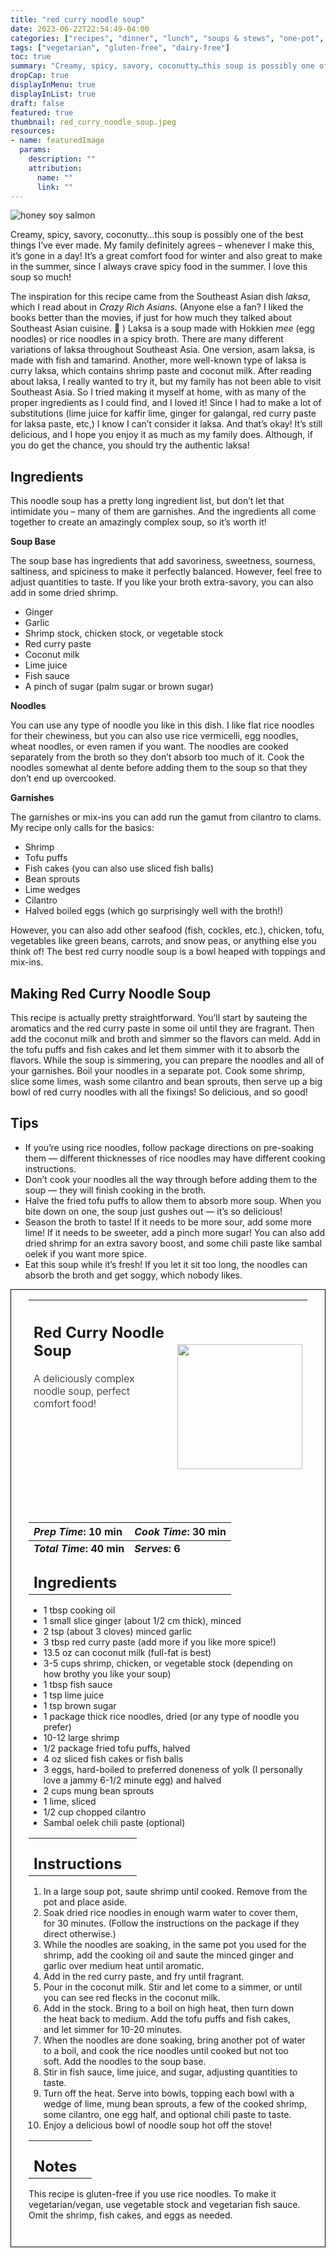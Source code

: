 ```yaml
---
title: "red curry noodle soup"
date: 2023-06-22T22:54:49-04:00
categories: ["recipes", "dinner", "lunch", "soups & stews", "one-pot", "seafood"]
tags: ["vegetarian", "gluten-free", "dairy-free"]
toc: true
summary: "Creamy, spicy, savory, coconutty…this soup is possibly one of the best things I’ve ever made. My family definitely agrees – whenever I make this, it’s gone in a day! It’s a great comfort food for winter and also great to make in the summer, since I always crave spicy food in the summer. I love this soup so much!"
dropCap: true
displayInMenu: true
displayInList: true
draft: false
featured: true
thumbnail: red_curry_noodle_soup.jpeg
resources:
- name: featuredImage
  params:
    description: ""
    attribution:
      name: ""
      link: ""
---
```



![honey soy salmon](../../red_curry_noodle_soup.jpeg)

Creamy, spicy, savory, coconutty…this soup is possibly one of the best things I’ve ever made. My family definitely agrees – whenever I make this, it’s gone in a day! It’s a great comfort food for winter and also great to make in the summer, since I always crave spicy food in the summer. I love this soup so much!

The inspiration for this recipe came from the Southeast Asian dish _laksa_, which I read about in _Crazy Rich Asians_. (Anyone else a fan? I liked the books better than the movies, if just for how much they talked about Southeast Asian cuisine. 🙂 ) Laksa is a soup made with Hokkien _mee_ (egg noodles) or rice noodles in a spicy broth. There are many different variations of laksa throughout Southeast Asia. One version, asam laksa, is made with fish and tamarind. Another, more well-known type of laksa is curry laksa, which contains shrimp paste and coconut milk. After reading about laksa, I really wanted to try it, but my family has not been able to visit Southeast Asia. So I tried making it myself at home, with as many of the proper ingredients as I could find, and I loved it! Since I had to make a lot of substitutions (lime juice for kaffir lime, ginger for galangal, red curry paste for laksa paste, etc,) I know I can’t consider it laksa. And that’s okay! It’s still delicious, and I hope you enjoy it as much as my family does. Although, if you do get the chance, you should try the authentic laksa!

## Ingredients

This noodle soup has a pretty long ingredient list, but don’t let that intimidate you – many of them are garnishes. And the ingredients all come together to create an amazingly complex soup, so it’s worth it!

**Soup Base**

The soup base has ingredients that add savoriness, sweetness, sourness, saltiness, and spiciness to make it perfectly balanced. However, feel free to adjust quantities to taste. If you like your broth extra-savory, you can also add in some dried shrimp.

- Ginger
- Garlic
- Shrimp stock, chicken stock, or vegetable stock
- Red curry paste
- Coconut milk
- Lime juice
- Fish sauce
- A pinch of sugar (palm sugar or brown sugar)

**Noodles**

You can use any type of noodle you like in this dish. I like flat rice noodles for their chewiness, but you can also use rice vermicelli, egg noodles, wheat noodles, or even ramen if you want. The noodles are cooked separately from the broth so they don’t absorb too much of it. Cook the noodles somewhat al dente before adding them to the soup so that they don’t end up overcooked.

**Garnishes**

The garnishes or mix-ins you can add run the gamut from cilantro to clams. My recipe only calls for the basics:

- Shrimp
- Tofu puffs
- Fish cakes (you can also use sliced fish balls)
- Bean sprouts
- Lime wedges
- Cilantro
- Halved boiled eggs (which go surprisingly well with the broth!)

However, you can also add other seafood (fish, cockles, etc.), chicken, tofu, vegetables like green beans, carrots, and snow peas, or anything else you think of! The best red curry noodle soup is a bowl heaped with toppings and mix-ins.

## Making Red Curry Noodle Soup

This recipe is actually pretty straightforward. You’ll start by sauteing the aromatics and the red curry paste in some oil until they are fragrant. Then add the coconut milk and broth and simmer so the flavors can meld. Add in the tofu puffs and fish cakes and let them simmer with it to absorb the flavors. While the soup is simmering, you can prepare the noodles and all of your garnishes. Boil your noodles in a separate pot. Cook some shrimp, slice some limes, wash some cilantro and bean sprouts, then serve up a big bowl of red curry noodles with all the fixings! So delicious, and so good!

## Tips

- If you’re using rice noodles, follow package directions on pre-soaking them — different thicknesses of rice noodles may have different cooking instructions.
- Don’t cook your noodles all the way through before adding them to the soup — they will finish cooking in the broth.
- Halve the fried tofu puffs to allow them to absorb more soup. When you bite down on one, the soup just gushes out — it’s so delicious!
- Season the broth to taste! If it needs to be more sour, add some more lime! If it needs to be sweeter, add a pinch more sugar! You can also add dried shrimp for an extra savory boost, and some chili paste like sambal oelek if you want more spice.
- Eat this soup while it’s fresh! If you let it sit too long, the noodles can absorb the broth and get soggy, which nobody likes.

<div style = "border-style: solid; border-width: 1px; border-color: black; padding: 2em; padding-top:0em;"> 

| <div style = "margin-bottom:10em;"><h2>Red Curry Noodle Soup</h2><p style = "font-weight: 300;">A deliciously complex noodle soup, perfect comfort food!</p></div> | <img src="../../red_curry_noodle_soup.jpeg"  width="200em" height="200em"> |
| :--- | :----: |

| _Prep Time_: 10 min  | _Cook Time_: 30 min  |
| :--- | :--- |
| **_Total Time_: 40 min** | **_Serves_: 6**  |
| <div><h2 style = "margin-top:1em; margin-bottom:0;" >Ingredients</h2></div>|   |
- 1 tbsp cooking oil
- 1 small slice ginger (about 1/2 cm thick), minced
- 2 tsp (about 3 cloves) minced garlic
- 3 tbsp red curry paste (add more if you like more spice!)
- 13.5 oz can coconut milk (full-fat is best)
- 3-5 cups shrimp, chicken, or vegetable stock (depending on how brothy you like your soup)
- 1 tbsp fish sauce
- 1 tsp lime juice
- 1 tsp brown sugar
- 1 package thick rice noodles, dried (or any type of noodle you prefer)
- 10-12 large shrimp
- 1/2 package fried tofu puffs, halved
- 4 oz sliced fish cakes or fish balls
- 3 eggs, hard-boiled to preferred doneness of yolk (I personally love a jammy 6-1/2 minute egg) and halved
- 2 cups mung bean sprouts
- 1 lime, sliced
- 1/2 cup chopped cilantro
- Sambal oelek chili paste (optional)

|   |    |
| :--- | :--- |
| <div><h2 style = "margin-top:1em; margin-bottom:0;" >Instructions</h2></div>|   |

1. In a large soup pot, saute shrimp until cooked. Remove from the pot and place aside.
2. Soak dried rice noodles in enough warm water to cover them, for 30 minutes. (Follow the instructions on the package if they direct otherwise.)
3. While the noodles are soaking, in the same pot you used for the shrimp, add the cooking oil and saute the minced ginger and garlic over medium heat until aromatic.
4. Add in the red curry paste, and fry until fragrant.
5. Pour in the coconut milk. Stir and let come to a simmer, or until you can see red flecks in the coconut milk.
6. Add in the stock. Bring to a boil on high heat, then turn down the heat back to medium. Add the tofu puffs and fish cakes, and let simmer for 10-20 minutes.
7. When the noodles are done soaking, bring another pot of water to a boil, and cook the rice noodles until cooked but not too soft. Add the noodles to the soup base.
8. Stir in fish sauce, lime juice, and sugar, adjusting quantities to taste.
9. Turn off the heat. Serve into bowls, topping each bowl with a wedge of lime, mung bean sprouts, a few of the cooked shrimp, some cilantro, one egg half, and optional chili paste to taste.
10. Enjoy a delicious bowl of noodle soup hot off the stove!

|   |    |
| :--- | :--- |
| <div><h2 style = "margin-top:1em; margin-bottom:0;" >Notes</h2></div>|   |

This recipe is gluten-free if you use rice noodles. To make it vegetarian/vegan, use vegetable stock and vegetarian fish sauce. Omit the shrimp, fish cakes, and eggs as needed.

</div>
